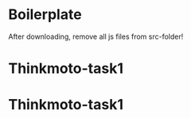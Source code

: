# Boilerplate

After downloading, remove all js files from src-folder!
# Thinkmoto-task1
# Thinkmoto-task1
